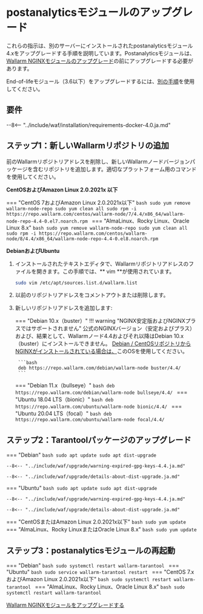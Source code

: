 [docs-module-update]:   nginx-modules.ja.md
[img-wl-console-users]:             ../images/check-users.png 
[img-create-wallarm-node]:      ../images/user-guides/nodes/create-cloud-node.png

#   postanalyticsモジュールのアップグレード

これらの指示は、別のサーバーにインストールされたpostanalyticsモジュール4.xをアップグレードする手順を説明しています。Postanalyticsモジュールは、[Wallarm NGINXモジュールのアップグレード][docs-module-update]の前にアップグレードする必要があります。

End-of-lifeモジュール（3.6以下）をアップグレードするには、[別の手順](older-versions/separate-postanalytics.ja.md)を使用してください。

## 要件

--8<-- "../include/waf/installation/requirements-docker-4.0.ja.md"

## ステップ1：新しいWallarmリポジトリの追加

前のWallarmリポジトリアドレスを削除し、新しいWallarmノードバージョンパッケージを含むリポジトリを追加します。適切なプラットフォーム用のコマンドを使用してください。

**CentOSおよびAmazon Linux 2.0.2021x 以下**

=== "CentOS 7およびAmazon Linux 2.0.2021x以下"
    ```bash
    sudo yum remove wallarm-node-repo
    sudo yum clean all
    sudo rpm -i https://repo.wallarm.com/centos/wallarm-node/7/4.4/x86_64/wallarm-node-repo-4.4-0.el7.noarch.rpm
    ```
=== "AlmaLinux、Rocky Linux、Oracle Linux 8.x"
    ```bash
    sudo yum remove wallarm-node-repo
    sudo yum clean all
    sudo rpm -i https://repo.wallarm.com/centos/wallarm-node/8/4.4/x86_64/wallarm-node-repo-4.4-0.el8.noarch.rpm
    ```

**DebianおよびUbuntu**

1. インストールされたテキストエディタで、Wallarmリポジトリアドレスのファイルを開きます。この手順では、** vim **が使用されています。

    ```bash
    sudo vim /etc/apt/sources.list.d/wallarm.list
    ```
2. 以前のリポジトリアドレスをコメントアウトまたは削除します。
3. 新しいリポジトリアドレスを追加します:

    === "Debian 10.x（buster）"
        !!! warning "NGINX安定版およびNGINXプラスではサポートされません"
            公式のNGINXバージョン（安定およびプラス）および、結果として、Wallarmノード4.4およびそれ以降はDebian 10.x（buster）にインストールできません。 [Debian / CentOSリポジトリからNGINXがインストールされている場合は、](../installation/nginx/dynamic-module-from-distr.ja.md)このOSを使用してください。

        ```bash
        deb https://repo.wallarm.com/debian/wallarm-node buster/4.4/
        ```
    === "Debian 11.x（bullseye）"
        ```bash
        deb https://repo.wallarm.com/debian/wallarm-node bullseye/4.4/
        ```
    === "Ubuntu 18.04 LTS（bionic）"
        ```bash
        deb https://repo.wallarm.com/ubuntu/wallarm-node bionic/4.4/
        ```
    === "Ubuntu 20.04 LTS（focal）"
        ```bash
        deb https://repo.wallarm.com/ubuntu/wallarm-node focal/4.4/
        ```

## ステップ2：Tarantoolパッケージのアップグレード

=== "Debian"
    ```bash
    sudo apt update
    sudo apt dist-upgrade
    ```

    --8<-- "../include/waf/upgrade/warning-expired-gpg-keys-4.4.ja.md"

    --8<-- "../include/waf/upgrade/details-about-dist-upgrade.ja.md"
=== "Ubuntu"
    ```bash
    sudo apt update
    sudo apt dist-upgrade
    ```

    --8<-- "../include/waf/upgrade/warning-expired-gpg-keys-4.4.ja.md"

    --8<-- "../include/waf/upgrade/details-about-dist-upgrade.ja.md"
=== "CentOSまたはAmazon Linux 2.0.2021x以下"
    ```bash
    sudo yum update
    ```
=== "AlmaLinux、Rocky LinuxまたはOracle Linux 8.x"
    ```bash
    sudo yum update
    ```

## ステップ3：postanalyticsモジュールの再起動

=== "Debian"
    ```bash
    sudo systemctl restart wallarm-tarantool
    ```
=== "Ubuntu"
    ```bash
    sudo service wallarm-tarantool restart
    ```
=== "CentOS 7.xおよびAmazon Linux 2.0.2021x以下"
    ```bash
    sudo systemctl restart wallarm-tarantool
    ```
=== "AlmaLinux、Rocky Linux、Oracle Linux 8.x"
    ```bash
    sudo systemctl restart wallarm-tarantool
    ```

[Wallarm NGINXモジュールをアップグレードする][docs-module-update]